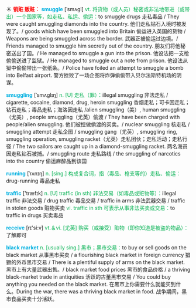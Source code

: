 ☀ <font color="red">**销赃 贩赃：**</font>
<font color="sky blue">**smuggle**</font> [ˈsmʌgl]
<font color="#00b050">vt. 将货物（或人员）秘密或非法地带进（或带出）一个国家等，如走私、私运、偷运：</font>to smuggle drugs 走私毒品 / They were caught smuggling diamonds into the country. 他们走私钻石入境时被发现了。/ goods which have been smuggled into Britain 偷运进入英国的货物 / Weapons are being smuggled across the border. 武器正被偷运过边境。/ Friends managed to smuggle him secretly out of the country. 朋友们将他秘密送出了国。/ He managed to smuggle a gun into the prison. 他设法把一支枪偷偷送进了监狱。/ He managed to smuggle out a note from prison. 他设法从狱中偷偷带出一张纸条。/ Police have foiled an attempt to smuggle a bomb into Belfast airport. 警方挫败了一场企图将炸弹偷偷带入贝尔法斯特机场的阴谋。
           
<font color="sky blue">**smuggling**</font> [ˈsmʌglɪŋ]
<font color="#00b050">n. [U] 走私（罪）：</font>illegal smuggling 非法走私 / cigarette, cocaine, diamond, drug, heroin smuggling 香烟走私；可卡因走私；钻石走私；毒品走私；海洛因走私 /alien smuggling（美）, human smuggling（尤美）, people smuggling（尤英）偷渡 / They have been charged with people/alien smuggling. 他们被控做偷渡的买卖。/ nuclear smuggling 核走私 / smuggling attempt 走私企图 / smuggling gang（尤英）, smuggling ring, smuggling operation, smuggling racket（尤英）走私团伙；走私活动；走私行径 / The two sailors are caught up in a diamond-smuggling racket. 两名海员因走私钻石被捕。/ smuggling route 走私路线 / the smuggling of narcotics into the country 偷运麻醉品到该国
           
<font color="sky blue">**running**</font> [ˈrʌnɪŋ]
<font color="#00b050">n. [sing.] 构成复合词，指（毒品、枪支等的）走私、偷运：</font>drug-running 毒品走私

<font color="sky blue">**traffic**</font> ['træfɪk] 
<font color="#00b050">n. [U] traffic (in sth) 非法交易（如毒品或赃物等）：</font>illegal traffic 非法交易 / drug traffic 毒品交易 / traffic in arms 非法武器交易 / traffic in stolen goods 赃物买卖 <font color="#00b050">vi. traffic in sth 可表示从事非法买卖或交易：</font>to traffic in drugs 买卖毒品

<font color="sky blue">**receive**</font> [rɪ'si:v] 
<font color="#00b050">vt.＆vi. [尤英] 购买（或接受）赃物（即你知道是被盗的物品）：</font>了解即可
           
<font color="sky blue">**black market**</font>
<font color="#00b050">n. [usually sing.] 黑市；黑市交易：</font>to buy or sell goods on the black market 从事黑市买卖 / a flourishing black market in foreign currency 猖獗的外币黑市交易 / There is a plentiful supply of arms on the black market. 黑市上有大量武器出售。/ black market food prices 黑市的食品价格 / a thriving black-market trade in antiquities 活跃的古董黑市交易 / You could buy anything you needed on the black market. 在黑市上你需要什么就能买到什么。During the war, there was a thriving black market in food. 战争期间，黑市食品买卖十分活跃。
